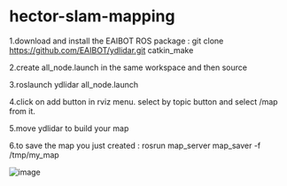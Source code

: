 # hector-slam-mapping
1.download and install the EAIBOT ROS package :
git clone https://github.com/EAIBOT/ydlidar.git
catkin_make

2.create all_node.launch in the same workspace and then source

3.roslaunch ydlidar all_node.launch

4.click on add button in rviz menu. select by topic button and select /map from it.

5.move ydlidar to build your map 

6.to save the map you just created : rosrun map_server map_saver -f /tmp/my_map

![image](https://github.com/yu-yung/hector-slam-mapping/blob/master/map0508.PNG)

